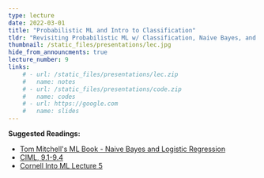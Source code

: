 ```yaml
---
type: lecture
date: 2022-03-01
title: "Probabilistic ML and Intro to Classification"
tldr: "Revisiting Probabilistic ML w/ Classification, Naive Bayes, and Logistic Regression"
thumbnail: /static_files/presentations/lec.jpg
hide_from_announcments: true
lecture_number: 9
links: 
    # - url: /static_files/presentations/lec.zip
    #   name: notes
    # - url: /static_files/presentations/code.zip
    #   name: codes
    # - url: https://google.com
    #   name: slides
---
```

**Suggested Readings:**
- [Tom Mitchell's ML Book - Naive Bayes and Logistic Regression](https://www.cs.cmu.edu/~tom/mlbook/NBayesLogReg.pdf)
- [CIML, 9.1-9.4](http://ciml.info/dl/v0_99/ciml-v0_99-all.pdf)
- [Cornell Into ML Lecture 5](https://www.cs.cornell.edu/courses/cs4780/2018fa/lectures/lecturenote05.html)
